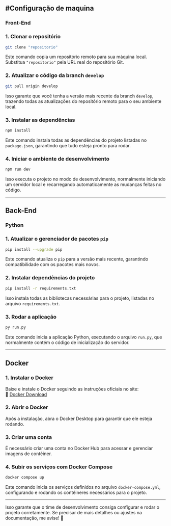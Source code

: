 #Configuração de maquina 
---

### **Front-End**  

### 1. Clonar o repositório  
```sh
git clone "repositorio"
```
Este comando copia um repositório remoto para sua máquina local. Substitua `"repositorio"` pela URL real do repositório Git.

### 2. Atualizar o código da branch `develop`  
```sh
git pull origin develop
```
Isso garante que você tenha a versão mais recente da branch `develop`, trazendo todas as atualizações do repositório remoto para o seu ambiente local.

### 3. Instalar as dependências  
```sh
npm install
```
Este comando instala todas as dependências do projeto listadas no `package.json`, garantindo que tudo esteja pronto para rodar.

### 4. Iniciar o ambiente de desenvolvimento  
```sh
npm run dev
```
Isso executa o projeto no modo de desenvolvimento, normalmente iniciando um servidor local e recarregando automaticamente as mudanças feitas no código.

---

## **Back-End**  

### **Python**  

### 1. Atualizar o gerenciador de pacotes `pip`  
```sh
pip install --upgrade pip
```
Este comando atualiza o `pip` para a versão mais recente, garantindo compatibilidade com os pacotes mais novos.

### 2. Instalar dependências do projeto  
```sh
pip install -r requirements.txt
```
Isso instala todas as bibliotecas necessárias para o projeto, listadas no arquivo `requirements.txt`.

### 3. Rodar a aplicação  
```sh
py run.py
```
Este comando inicia a aplicação Python, executando o arquivo `run.py`, que normalmente contém o código de inicialização do servidor.

---

## **Docker**  

### 1. Instalar o Docker  
Baixe e instale o Docker seguindo as instruções oficiais no site:  
🔗 [Docker Download](https://www.docker.com/get-started/)

### 2. Abrir o Docker  
Após a instalação, abra o Docker Desktop para garantir que ele esteja rodando.

### 3. Criar uma conta  
É necessário criar uma conta no Docker Hub para acessar e gerenciar imagens de contêiner.

### 4. Subir os serviços com Docker Compose  
```sh
docker compose up
```
Este comando inicia os serviços definidos no arquivo `docker-compose.yml`, configurando e rodando os contêineres necessários para o projeto.

---

Isso garante que o time de desenvolvimento consiga configurar e rodar o projeto corretamente. Se precisar de mais detalhes ou ajustes na documentação, me avise! 🚀
